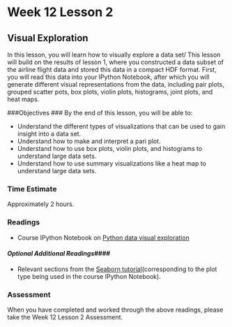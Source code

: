 # Week 12 Lesson 2 #
## Visual Exploration ##

In this lesson, you will learn how to visually explore a data set/ This lesson will build on the results of lesson 1, where you constructed a data subset of the airline flight data and stored this data in a compact HDF format. First, you will read this data into your IPython Notebook, after which you will generate different visual representations from the data, including pair plots, grouped scatter pots, box plots, violin plots, histograms, joint plots, and heat maps.

###Objectives ###
By the end of this lesson, you will be able to:

- Understand the different types of visualizations that can be used to gain insight into a data set.
- Understand how to make and interpret a pari plot.
- Understand how to use box plots, violin plots, and histograms to understand large data sets.
- Understand how to use summary visualizations like a heat map to understand large data sets.

### Time Estimate ###

Approximately 2 hours.

### Readings ####

- Course IPython Notebook on [Python data visual exploration](dataexplore.ipynb) 

#### *Optional Additional Readings*####

- Relevant sections from the [Seaborn tutorial](http://web.stanford.edu/~mwaskom/software/seaborn/tutorial.html)(corresponding to the plot type being used in the course IPython Notebook).

### Assessment ###

When you have completed and worked through the above readings, please take the Week 12 Lesson 2 Assessment.
